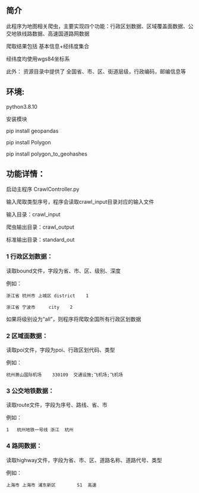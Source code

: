 ## 简介

此程序为地图相关爬虫，主要实现四个功能：行政区划数据、区域覆盖面数据、公交地铁线路数据、高速国道路网数据

爬取结果包括 基本信息+经纬度集合

经纬度均使用wgs84坐标系

此外： 资源目录中提供了 全国省、市、区、街道层级，行政编码，邮编信息等

## 环境: 

python3.8.10

安装模块

pip install geopandas

pip install Polygon

pip install polygon_to_geohashes

## 功能详情：

启动主程序 CrawlController.py

输入爬取类型序号，程序会读取crawl_input目录对应的输入文件

输入目录：crawl_input

爬虫输出目录：crawl_output

标准输出目录：standard_out

### 1 行政区划数据：

读取bound文件，字段为省、市、区、级别、深度

例如：

    浙江省	杭州市	上城区	district	1
    
    浙江省	宁波市		city	2
    
如果将级别设为“all”，则程序将爬取全国所有行政区划数据


### 2 区域面数据：

读取poi文件，字段为poi、行政区划代码、类型

例如：

    杭州萧山国际机场	330109	交通设施;飞机场;飞机场

### 3 公交地铁数据：

读取route文件，字段为序号、路线、省、市

例如：

    1	杭州地铁一号线	浙江	杭州

### 4 路网数据：

读取highway文件，字段为省、市、区、道路名称、道路代号、类型

例如：

    上海市	上海市	浦东新区		S1	高速
